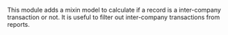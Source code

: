 This module adds a mixin model to calculate if a record is a
inter-company transaction or not. It is useful to filter out
inter-company transactions from reports.
